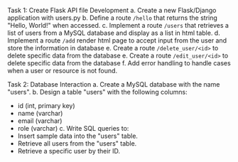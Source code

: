 Task 1: Create  Flask API file Development
a. Create a new Flask/Django application with users.py
b. Define a route `/hello` that returns the string "Hello, World!" when accessed.
c. Implement a route `/users` that retrieves a list of users from a MySQL database and display as a
list in html table.
d. Implement a route `/add` render html page to accept input from the user and store the
information in database
e. Create a route `/delete_user/<id>` to delete specific data from the database
e. Create a route `/edit_user/<id>` to delete specific data from the database
f. Add error handling to handle cases when a user or resource is not found.

Task 2: Database Interaction
a. Create a MySQL database with the name "users".
b. Design a table "users" with the following columns:
- id (int, primary key)
- name (varchar)
- email (varchar)
- role (varchar)
c. Write SQL queries to:
- Insert sample data into the "users" table.
- Retrieve all users from the "users" table.
- Retrieve a specific user by their ID.
